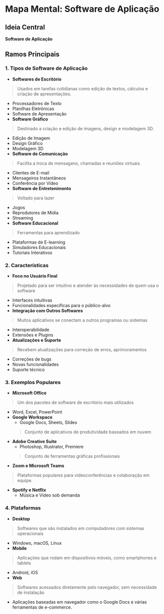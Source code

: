 # Mapa Mental: Software de Aplicação

## Ideia Central
**Software de Aplicação**

## Ramos Principais

### 1. Tipos de Software de Aplicação
- **Softwares de Escritório**
> Usados em tarefas cotidianas como edição de textos, cálculos e criação de apresentações.
  - Processadores de Texto
  - Planilhas Eletrônicas
  - Software de Apresentação
- **Software Gráfico**
> Destinado a criação e edição de imagens, design e modelagem 3D.
  - Edição de Imagem
  - Design Gráfico
  - Modelagem 3D
- **Software de Comunicação**
> Facilita a troca de mensagens, chamadas e reuniões virtuais.
  - Clientes de E-mail
  - Mensageiros Instantâneos
  - Conferência por Vídeo
- **Software de Entretenimento**
> Voltado para lazer
  - Jogos
  - Reprodutores de Mídia
  - Streaming
- **Software Educacional**
> Ferramentas para aprendizado
  - Plataformas de E-learning
  - Simuladores Educacionais
  - Tutoriais Interativos

### 2. Características
- **Foco no Usuário Final**
> Projetado para ser intuitivo e atender às necessidades de quem usa o software
  - Interfaces intuitivas
  - Funcionalidades específicas para o público-alvo
- **Integração com Outros Softwares**
> Muitos aplicativos se conectam a outros programas ou sistemas
  - Interoperabilidade
  - Extensões e Plugins
- **Atualizações e Suporte**
> Recebem atualizações para correção de erros, aprimoramentos
  - Correções de bugs
  - Novas funcionalidades
  - Suporte técnico

### 3. Exemplos Populares
- **Microsoft Office**
> Um dos pacotes de software de escritório mais utilizados
  - Word, Excel, PowerPoint
- **Google Workspace**
  - Google Docs, Sheets, Slides
  > Conjunto de aplicativos de produtividade baseados em nuvem
- **Adobe Creative Suite**
  - Photoshop, Illustrator, Premiere
  > Conjunto de ferramentas gráficas profissionais
- **Zoom e Microsoft Teams**
> Plataformas populares para videoconferências e colaboração em equipe.
- **Spotify e Netflix**
  - Música e Vídeo sob demanda

### 4. Plataformas
- **Desktop**
> Softwares que são instalados em computadores com sistemas operacionais
  - Windows, macOS, Linux
- **Mobile**
> Aplicações que rodam em dispositivos móveis, como smartphones e tablets
  - Android, iOS
- **Web**
> Softwares acessados diretamente pelo navegador, sem necessidade de instalação
  - Aplicações baseadas em navegador como o Google Docs e várias ferramentas de e-commerce.
